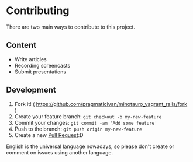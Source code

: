 # Contributing

There are two main ways to contribute to this project.

## Content

* Write articles
* Recording screencasts
* Submit presentations

## Development

1. Fork it! ( https://github.com/pragmaticivan/minotauro_vagrant_rails/fork )
2. Create your feature branch: `git checkout -b my-new-feature`
3. Commit your changes: `git commit -am 'Add some feature'`
4. Push to the branch: `git push origin my-new-feature`
5. Create a new [Pull Request](https://github.com/pragmaticivan/minotauro_vagrant_rails/compare):D


English is the universal language nowadays, so please don't create or comment on issues using another language.
